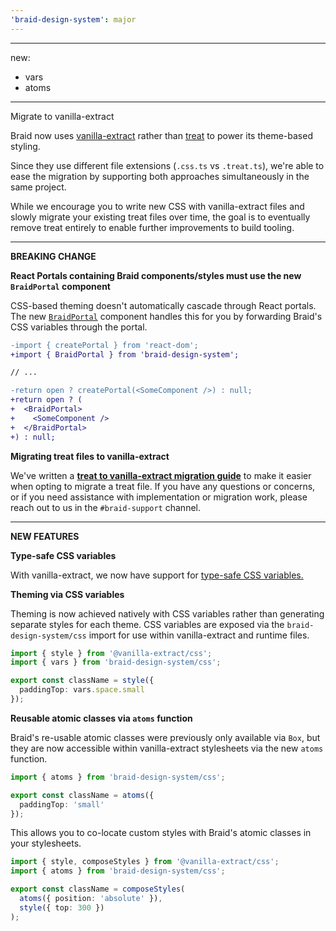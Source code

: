 ```yaml
---
'braid-design-system': major
---
```


---
new:
  - vars
  - atoms
---

Migrate to vanilla-extract

Braid now uses [vanilla-extract](http://vanilla-extract.style) rather than [treat](https://seek-oss.github.io/treat) to power its theme-based styling.

Since they use different file extensions (`.css.ts` vs `.treat.ts`), we're able to ease the migration by supporting both approaches simultaneously in the same project.

While we encourage you to write new CSS with vanilla-extract files and slowly migrate your existing treat files over time, the goal is to eventually remove treat entirely to enable further improvements to build tooling.

---

**BREAKING CHANGE**

**React Portals containing Braid components/styles must use the new `BraidPortal` component**

CSS-based theming doesn't automatically cascade through React portals. The new [`BraidPortal`](https://seek-oss.github.io/braid-design-system/components/BraidPortal) component handles this for you by forwarding Braid's CSS variables through the portal.

```diff
-import { createPortal } from 'react-dom';
+import { BraidPortal } from 'braid-design-system';

// ...

-return open ? createPortal(<SomeComponent />) : null;
+return open ? (
+  <BraidPortal>
+    <SomeComponent />
+  </BraidPortal>
+) : null;
```

**Migrating treat files to vanilla-extract**

We've written a **[treat to vanilla-extract migration guide](https://github.com/seek-oss/braid-design-system/blob/master/docs/treat%20to%20vanilla-extract%20migration.md)** to make it easier when opting to migrate a treat file. If you have any questions or concerns, or if you need assistance with implementation or migration work, please reach out to us in the `#braid-support` channel.

---

**NEW FEATURES**

**Type-safe CSS variables**

With vanilla-extract, we now have support for [type-safe CSS variables.](https://vanilla-extract.style/documentation/styling-api/#createvar)

**Theming via CSS variables**

Theming is now achieved natively with CSS variables rather than generating separate styles for each theme. CSS variables are exposed via the `braid-design-system/css` import for use within vanilla-extract and runtime files.

```ts
import { style } from '@vanilla-extract/css';
import { vars } from 'braid-design-system/css';

export const className = style({
  paddingTop: vars.space.small
});
```

**Reusable atomic classes via `atoms` function**

Braid's re-usable atomic classes were previously only available via `Box`, but they are now accessible within vanilla-extract stylesheets via the new `atoms` function.

```ts
import { atoms } from 'braid-design-system/css';

export const className = atoms({
  paddingTop: 'small'
});
```

This allows you to co-locate custom styles with Braid's atomic classes in your stylesheets.

```ts
import { style, composeStyles } from '@vanilla-extract/css';
import { atoms } from 'braid-design-system/css';

export const className = composeStyles(
  atoms({ position: 'absolute' }),
  style({ top: 300 })
);
```
